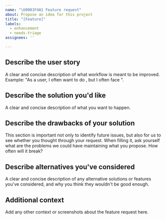 ```yaml
---
name: "\U0001F4A1 Feature request"
about: Propose an idea for this project
title: "[Feature]"
labels: 
  - enhancement
  - needs-triage
assignees: ''

---
```


<!--
  Important: These issues are for **concrete and actionable proposals**. If you just have
  a general problem that you would like to brainstorm, reach out to our Community. We want
  our GitHub issues to be a strict project backlog.
-->

## Describe the user story

A clear and concise description of what workflow is meant to be improved.
Example: "As a user, I often want to do <something>, but I often face <problem>".

## Describe the solution you'd like

A clear and concise description of what you want to happen.

## Describe the drawbacks of your solution

This section is important not only to identify future issues, but also for us to see whether
you thought through your request. When filling it, ask yourself what are the problems we could
have maintaining what you propose. How often will it break?

## Describe alternatives you've considered

A clear and concise description of any alternative solutions or features you've considered,
and why you think they wouldn't be good enough.

## Additional context
Add any other context or screenshots about the feature request here.